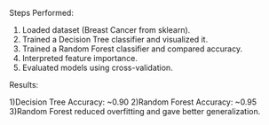 Steps Performed:

1. Loaded dataset (Breast Cancer from sklearn).
2. Trained a Decision Tree classifier and visualized it.
3. Trained a Random Forest classifier and compared accuracy.
4. Interpreted feature importance.
5. Evaluated models using cross-validation.

Results:

1)Decision Tree Accuracy: ~0.90
2)Random Forest Accuracy: ~0.95
3)Random Forest reduced overfitting and gave better generalization.
